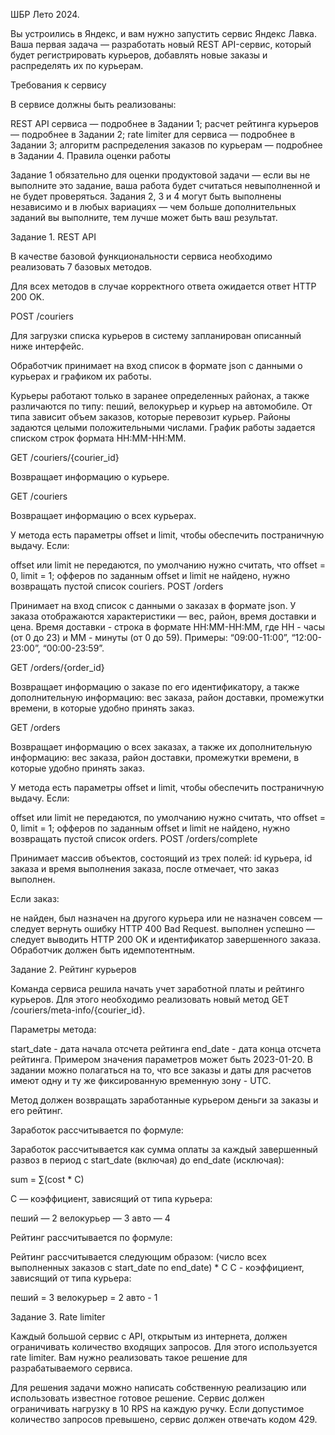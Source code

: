 ШБР Лето 2024.

Вы устроились в Яндекс, и вам нужно запустить сервис Яндекс Лавка. Ваша первая задача — разработать новый REST API-сервис, который будет регистрировать курьеров, добавлять новые заказы и распределять их по курьерам.

Требования к сервису

В сервисе должны быть реализованы:

REST API сервиса — подробнее в Задании 1;
расчет рейтинга курьеров — подробнее в Задании 2;
rate limiter для сервиса — подробнее в Задании 3;
алгоритм распределения заказов по курьерам — подробнее в Задании 4.
Правила оценки работы

Задание 1 обязательно для оценки продуктовой задачи — если вы не выполните это задание, ваша работа будет считаться невыполненной и не будет проверяться. Задания 2, 3 и 4 могут быть выполнены независимо и в любых вариациях — чем больше дополнительных заданий вы выполните, тем лучше может быть ваш результат.

Задание 1. REST API

В качестве базовой функциональности сервиса необходимо реализовать 7 базовых методов.

Для всех методов в случае корректного ответа ожидается ответ HTTP 200 OK.

POST /couriers

Для загрузки списка курьеров в систему запланирован описанный ниже интерфейс.

Обработчик принимает на вход список в формате json с данными о курьерах и графиком их работы.

Курьеры работают только в заранее определенных районах, а также различаются по типу: пеший, велокурьер и курьер на автомобиле. От типа зависит объем заказов, которые перевозит курьер. Районы задаются целыми положительными числами. График работы задается списком строк формата HH:MM-HH:MM.

GET /couriers/{courier_id}

Возвращает информацию о курьере.

GET /couriers

Возвращает информацию о всех курьерах.

У метода есть параметры offset и limit, чтобы обеспечить постраничную выдачу. Если:

offset или limit не передаются, по умолчанию нужно считать, что offset = 0, limit = 1;
офферов по заданным offset и limit не найдено, нужно возвращать пустой список couriers.
POST /orders

Принимает на вход список с данными о заказах в формате json. У заказа отображаются характеристики — вес, район, время доставки и цена. Время доставки - строка в формате HH:MM-HH:MM, где HH - часы (от 0 до 23) и MM - минуты (от 0 до 59). Примеры: “09:00-11:00”, “12:00-23:00”, “00:00-23:59”.

GET /orders/{order_id}

Возвращает информацию о заказе по его идентификатору, а также дополнительную информацию: вес заказа, район доставки, промежутки времени, в которые удобно принять заказ.

GET /orders

Возвращает информацию о всех заказах, а также их дополнительную информацию: вес заказа, район доставки, промежутки времени, в которые удобно принять заказ.

У метода есть параметры offset и limit, чтобы обеспечить постраничную выдачу. Если:

offset или limit не передаются, по умолчанию нужно считать, что offset = 0, limit = 1;
офферов по заданным offset и limit не найдено, нужно возвращать пустой список orders.
POST /orders/complete

Принимает массив объектов, состоящий из трех полей: id курьера, id заказа и время выполнения заказа, после отмечает, что заказ выполнен.

Если заказ:

не найден, был назначен на другого курьера или не назначен совсем — следует вернуть ошибку HTTP 400 Bad Request.
выполнен успешно — следует выводить HTTP 200 OK и идентификатор завершенного заказа.
Обработчик должен быть идемпотентным.

Задание 2. Рейтинг курьеров

Команда сервиса решила начать учет заработной платы и рейтинго курьеров. Для этого необходимо реализовать новый метод GET /couriers/meta-info/{courier_id}.

Параметры метода:

start_date - дата начала отсчета рейтинга
end_date - дата конца отсчета рейтинга.
Примером значения параметров может быть 2023-01-20. В задании можно полагаться на то, что все заказы и даты для расчетов имеют одну и ту же фиксированную временную зону - UTC.

Метод должен возвращать заработанные курьером деньги за заказы и его рейтинг.

Заработок рассчитывается по формуле:

Заработок рассчитывается как сумма оплаты за каждый завершенный развоз в период с start_date (включая) до end_date (исключая):

sum = ∑(cost * C)

C — коэффициент, зависящий от типа курьера:

пеший — 2
велокурьер — 3
авто — 4

Рейтинг рассчитывается по формуле:

Рейтинг рассчитывается следующим образом: (число всех выполненных заказов с start_date по end_date) * C C - коэффициент, зависящий от типа курьера:

пеший = 3
велокурьер = 2
авто - 1

Задание 3. Rate limiter

Каждый большой сервис с API, открытым из интернета, должен ограничивать количество входящих запросов. Для этого используется rate limiter. Вам нужно реализовать такое решение для разрабатываемого сервиса.

Для решения задачи можно написать собственную реализацию или использовать известное готовое решение. Сервис должен ограничивать нагрузку в 10 RPS на каждую ручку. Если допустимое количество запросов превышено, сервис должен отвечать кодом 429.